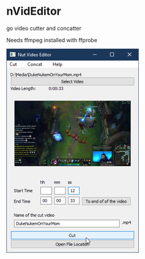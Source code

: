 # nVidEditor
go video cutter and concatter

Needs ffmpeg installed with ffprobe

![alt text](./screenshot.png)
